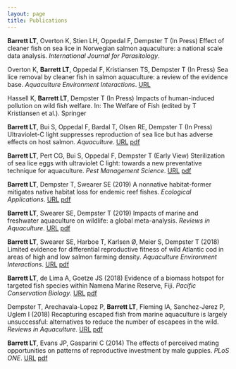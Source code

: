 ```yaml
---
layout: page
title: Publications
---
```


**Barrett LT**, Overton K, Stien LH, Oppedal F, Dempster T (In Press) Effect of cleaner fish on sea lice in Norwegian salmon aquaculture: a national scale data analysis. *International Journal for Parasitology*.

Overton K, **Barrett LT**, Oppedal F, Kristiansen TS, Dempster T (In Press) Sea lice removal by cleaner fish in salmon aquaculture: a review of the evidence base. *Aquaculture Environment Interactions*. [URL](https://doi.org/10.3354/aei00345)

Hassell K, **Barrett LT**, Dempster T (In Press) Impacts of human-induced pollution on wild fish welfare. In: The Welfare of Fish (edited by T Kristiansen et al.). Springer

**Barrett LT**, Bui S, Oppedal F, Bardal T, Olsen RE, Dempster T (In Press) Ultraviolet-C light suppresses reproduction of sea lice but has adverse effects on host salmon. *Aquaculture*. [URL](https://doi.org/10.1016/j.aquaculture.2020.734954) [pdf](https://github.com/neoodax/research/blob/master/Barrett%20et%20al%202020%20Aquaculture%20-%20UVC.pdf)

**Barrett LT**, Pert CG, Bui S, Oppedal F, Dempster T (Early View) Sterilization of sea lice eggs with ultraviolet C light: towards a new preventative technique for aquaculture. *Pest Management Science*. [URL](https://doi.org/10.1002/ps.5595) [pdf](https://github.com/neoodax/research/blob/master/Barrett%20et%20al%202018%20AEI%20cod.pdf)

**Barrett LT**, Dempster T, Swearer SE (2019) A nonnative habitat-former mitigates native habitat loss for endemic reef fishes. *Ecological Applications*. [URL](https://doi.org/10.1002/eap.1956) [pdf](https://github.com/neoodax/research/blob/master/Barrett%20et%20al%202019%20Ecol%20Apps%20wakame.pdf)

**Barrett LT**, Swearer SE, Dempster T (2019) Impacts of marine and freshwater aquaculture on wildlife: a global meta-analysis. *Reviews in Aquaculture*. [URL](https://doi.org/10.1111/RAQ.12277) [pdf](https://github.com/neoodax/research/blob/master/Barrett%20et%20al%202018%20RAQ%20wildlife.pdf)

**Barrett LT**, Swearer SE, Harboe T, Karlsen Ø, Meier S, Dempster T (2018) Limited evidence for differential reproductive fitness of wild Atlantic cod in areas of high and low salmon farming density. *Aquaculture Environment Interactions*. [URL](https://doi.org/10.3354/aei00275) [pdf](https://github.com/neoodax/research/blob/master/Barrett%20et%20al%202018%20AEI%20cod.pdf)

**Barrett LT**, de Lima A, Goetze JS (2018) Evidence of a biomass hotspot for targeted fish species within Namena Marine Reserve, Fiji. *Pacific Conservation Biology*. [URL](https://doi.org/10.1071/PC18034) [pdf](https://github.com/neoodax/research/blob/master/Barrett%20et%20al%202018%20PCB%20Fiji.pdf)

Dempster T, Arechavala-Lopez P, **Barrett LT**, Fleming IA, Sanchez-Jerez P, Uglem I (2018) Recapturing escaped fish from marine aquaculture is largely unsuccessful: alternatives to reduce the number of escapees in the wild. *Reviews in Aquaculture*. [URL](https://doi.org/10.1111/raq.12153) [pdf](https://github.com/neoodax/research/blob/master/Dempster%20et%20al%202016%20RAQ%20escapes.pdf)

**Barrett LT**, Evans JP, Gasparini C (2014) The effects of perceived mating opportunities on patterns of reproductive investment by male guppies. *PLoS ONE*. [URL](https://doi.org/10.1371/journal.pone.0093780) [pdf](https://github.com/neoodax/research/blob/master/Barrett%20et%20al%202014%20PLOS%20ONE%20guppies.pdf)
